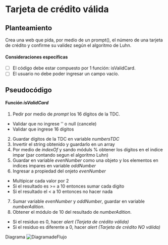 # Tarjeta de crédito válida

## Planteamiento

Crea una web que pida, por medio de un prompt(), el número de una tarjeta de crédito y confirme su validez según el algoritmo de Luhn.

#### Consideraciones específicas

- [ ] El código debe estar compuesto por 1 función: isValidCard.
- [ ] El usuario no debe poder ingresar un campo vacío.

## Pseudocódigo

#### Función *isValidCard*
1. Pedir por medio de _prompt_ los 16 dígitos de la TDC.
  * Validar que no ingrese '' o null (cancele)
  * Validar que ingrese 16 dígitos
2. Guardar dígitos de la TDC en variable _numbersTDC_
3. Invertir el string obtenido y guardarlo en un array
4. Por medio de _indexOf_ y sando móduls % obtener los dígitos en el indice impar (par contando segun el algoritmo Luhn)
5. Guardar en variable _evenNumber_ como una objeto y los elementos en indices impares en variable _oddNumber_
6. Ingresar a propiedad del onjeto _evenNumber_
  * Multipicar cada valor por 2
  * Si el resultado es >= a 10 entonces sumar cada digito
  * Si el resultado el < a 10 entonces no hacer nada
7. Sumar variable _evenNumber_ y _oddNumber_, guardar en variable _numberAdition_.
8. Obtener el módulo de 10 del resultado de _numberAdition_.
  * Si el residuo es 0, hacer _alert (Tarjeta de crédito válida)_
  * Si el residuo es diferente a 0, hacer _alert (Tarjeta de crédito NO válida)_

Diagrama ![DiagramadeFlujo](https://www.lucidchart.com/publicSegments/view/317f17f0-1384-4660-9f2c-bc3c40494e67/image.png)

